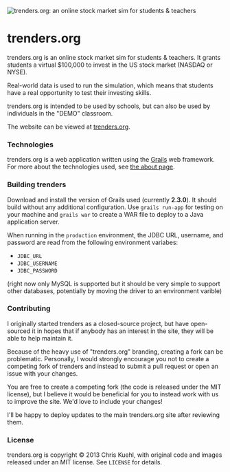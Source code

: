 ![trenders.org: an online stock market sim for students &amp; teachers](https://raw.github.com/chriskuehl/trenders.org/master/dev/images/trenders%20logos%20and%20images/trenders-logo-big.png)

trenders.org
============

trenders.org is an online stock market sim for students &amp; teachers. It grants students a virtual $100,000 to
invest in the US stock market (NASDAQ or NYSE).

Real-world data is used to run the simulation, which means that students have a real opportunity to test their
investing skills.

trenders.org is intended to be used by schools, but can also be used by individuals in the "DEMO" classroom.

The website can be viewed at [trenders.org](http://trenders.org/).

### Technologies
trenders.org is a web application written using the [Grails](http://grails.org/) web framework. For more about the
technologies used, see [the about page](http://trenders.org/about).

### Building trenders
Download and install the version of Grails used (currently **2.3.0**). It should build without any
additional configuration. Use `grails run-app` for testing on your machine and `grails war` to create a WAR file to
deploy to a Java application server.

When running in the `production` environment, the JDBC URL, username, and password are read from the following
environment variabes:

* `JDBC_URL`
* `JDBC_USERNAME`
* `JDBC_PASSWORD`

(right now only MySQL is supported but it should be very simple to support other databases, potentially by moving
the driver to an environment varible)

### Contributing
I originally started trenders as a closed-source project, but have open-sourced it in hopes that if anybody has an
interest in the site, they will be able to help maintain it.

Because of the heavy use of "trenders.org" branding, creating a fork can be problematic. Personally, I would strongly
encourage you not to create a competing fork of trenders and instead to submit a pull request or open an issue with
your changes.

You are free to create a competing fork (the code is released under the MIT license), but I believe it would be
beneficial for you to instead work with us to improve the site. We'd love to include your changes!

I'll be happy to deploy updates to the main trenders.org site after reviewing them.

### License
trenders.org is copyright &copy; 2013 Chris Kuehl, with original code and images released under an MIT license. See
`LICENSE` for details.
